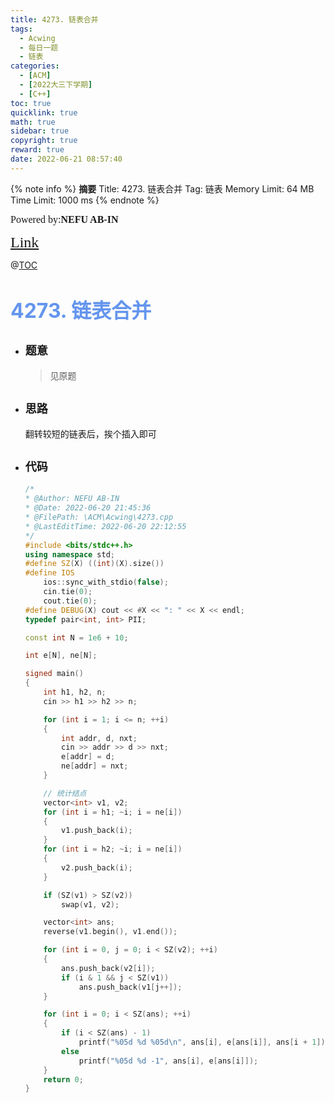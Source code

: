 ```yaml
---
title: 4273. 链表合并
tags:
  - Acwing
  - 每日一题
  - 链表
categories:
  - [ACM] 
  - [2022大三下学期] 
  - [C++]
toc: true
quicklink: true
math: true
sidebar: true
copyright: true
reward: true
date: 2022-06-21 08:57:40
---
```



{% note info %}
**摘要**
Title: 4273. 链表合并
Tag: 链表
Memory Limit: 64 MB
Time Limit: 1000 ms
{% endnote %}
<!-- more -->

<font size=3 face=楷体>Powered by:**NEFU AB-IN**</font>

<font color=#FFA500 size=5 face=楷体>[Link](https://www.acwing.com/problem/content/4276/)</font>

@[TOC](文章目录)

# <font color=#6495ED size=6>4273. 链表合并</font>

* ## <font size=4 face=粗体>题意</font>

  >见原题

* ## <font size=4 face=粗体>思路</font>

  翻转较短的链表后，挨个插入即可

* ## <font size=4 face=粗体>代码</font>

  ```cpp
  /*
  * @Author: NEFU AB-IN
  * @Date: 2022-06-20 21:45:36
  * @FilePath: \ACM\Acwing\4273.cpp
  * @LastEditTime: 2022-06-20 22:12:55
  */
  #include <bits/stdc++.h>
  using namespace std;
  #define SZ(X) ((int)(X).size())
  #define IOS                                                                                                            \
      ios::sync_with_stdio(false);                                                                                       \
      cin.tie(0);                                                                                                        \
      cout.tie(0);
  #define DEBUG(X) cout << #X << ": " << X << endl;
  typedef pair<int, int> PII;

  const int N = 1e6 + 10;

  int e[N], ne[N];

  signed main()
  {
      int h1, h2, n;
      cin >> h1 >> h2 >> n;

      for (int i = 1; i <= n; ++i)
      {
          int addr, d, nxt;
          cin >> addr >> d >> nxt;
          e[addr] = d;
          ne[addr] = nxt;
      }

      // 统计结点
      vector<int> v1, v2;
      for (int i = h1; ~i; i = ne[i])
      {
          v1.push_back(i);
      }
      for (int i = h2; ~i; i = ne[i])
      {
          v2.push_back(i);
      }

      if (SZ(v1) > SZ(v2))
          swap(v1, v2);

      vector<int> ans;
      reverse(v1.begin(), v1.end());

      for (int i = 0, j = 0; i < SZ(v2); ++i)
      {
          ans.push_back(v2[i]);
          if (i & 1 && j < SZ(v1))
              ans.push_back(v1[j++]);
      }

      for (int i = 0; i < SZ(ans); ++i)
      {
          if (i < SZ(ans) - 1)
              printf("%05d %d %05d\n", ans[i], e[ans[i]], ans[i + 1]);
          else
              printf("%05d %d -1", ans[i], e[ans[i]]);
      }
      return 0;
  }
  ```
